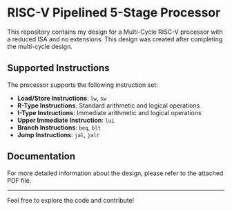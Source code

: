 # RISC-V Pipelined 5-Stage Processor

This repository contains my design for a Multi-Cycle RISC-V processor with a reduced ISA and no extensions. This design was created after completing the multi-cycle design. 

## Supported Instructions

The processor supports the following instruction set:
- **Load/Store Instructions**: `lw`, `sw`
- **R-Type Instructions**: Standard arithmetic and logical operations
- **I-Type Instructions**: Immediate arithmetic and logical operations
- **Upper Immediate Instruction**: `lui`
- **Branch Instructions**: `beq`, `blt`
- **Jump Instructions**: `jal`, `jalr`

## Documentation

For more detailed information about the design, please refer to the attached PDF file.

---

Feel free to explore the code and contribute!

